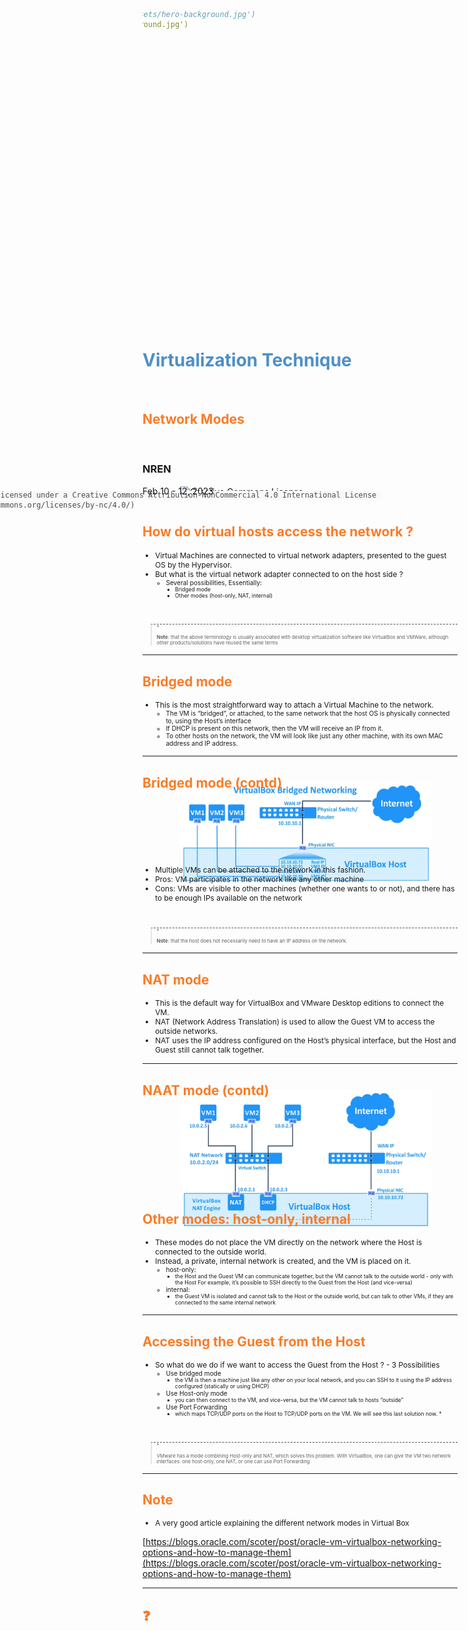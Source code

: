 ```yaml
---
marp: true
title: Virtualization Snapshots
description: Virtualization Snapshots
footer: '_Virtualization Workshop_'
paginate: false
theme: gaia
# other themes: uncover, default
# class: lead
# Default size 16:9
size: 4:3
backgroundColor: #fff
#backgroundImage: url('https://marp.app/assets/hero-background.jpg')
backgroundImage: url('../images/hero-background.jpg')
style: |
    h1, footer {
        color: #4e8fc7;
    }
    h2 {
        color: #455a64;
        color: #f97c28;
    }
    footer {
        #text-align: right;
        height: 50px;
        line-height: 30px;
    }
    ol, ul {
        padding-top: 0;
        #margin-top: 0;
        font-size: 90%;
    }
    ol > li, ul > li {
        margin: 0;
    }
    ol > li> p, ul > li > p {
        margin: 0;
    }
    a {
        text-decoration: none;
    }
---
```


<style scoped>
h1 {
  color: #4e8fc7;
}
h2 {
    color: #455a64;
    color: #f97c28;
}
img {
    float: left;
    margin-left: -40px;
}
pre {
    margin: -25px 50px 0px;
    width: 810px;
    float: right;
}
pre > code {
    background-color: #f8f8f8;
    color: #4d4d4c;
}
</style>
<!--
_class: lead
_footer: '' 
_paginate: false
-->

# Virtualization Technique

&nbsp;
&nbsp;

## Network Modes

&nbsp;
&nbsp;

### NREN

Feb 10 - 12, 2023

[![Creative Commons License](https://i.creativecommons.org/l/by-nc/4.0/88x31.png)](http://creativecommons.org/licenses/by-nc/4.0/)

```licence
This material is licensed under a Creative Commons Attribution-NonCommercial 4.0 International License (http://creativecommons.org/licenses/by-nc/4.0/)
```

---

<style scoped>
blockquote {
    border-top: 0.1em dashed #555;
    font-size: 60%;
    margin-top: 100px;
}
blockquote:before {
    content:"";
}
blockquote:after {
    content:"";
}
</style>

## How do virtual hosts access the network ? <!--fit-->

- Virtual Machines are connected to virtual network adapters, presented to the guest OS by the Hypervisor.
- But what is the virtual network adapter connected to on the host side ?
  - Several possibilities, Essentially:
    - Bridged mode
    - Other modes (host-only, NAT, internal)

> **Note**: that the above terminology is usually associated with desktop virtualization software like VirtualBox and VMWare, although other products/solutions have reused the same terms

---

## Bridged mode

- This is the most straightforward way to attach a Virtual Machine to the network.
  - The VM is “bridged”, or attached, to the same network that the host OS is physically connected to, using the Host’s interface
  - If DHCP is present on this network, then the VM will receive an IP from it.
  - To other hosts on the network, the VM will look like just any other machine, with its own MAC address and IP address.

---

<style scoped>
img {
    max-width: 80%;
    /* width: 100%; */
    margin: -30px 60px;
}
blockquote {
    border-top: 0.1em dashed #555;
    font-size: 60%;
    margin-top: 60px;
}
blockquote:before, blockquote:after {
    content:"";
}
ol, ul {
    font-size: 70%;
}
</style>

## Bridged mode (contd)

![Bridged Network mode](../images/virt-network-mode-bridged.png)

- Multiple VMs can be attached to the network in this fashion.
- Pros: VM participates in the network like any other machine
- Cons: VMs are visible to other machines (whether one wants to or not), and there has to be enough IPs available on the network

> **Note**: that the host does not necessarily need to have an IP address on the network.

---

## NAT mode

- This is the default way for VirtualBox and VMware Desktop editions to connect the VM.
- NAT (Network Address Translation) is used to allow the Guest VM to access the outside networks.
- NAT uses the IP address configured on the Host’s physical interface, but the Host and Guest still cannot talk together.

---
<style scoped>
img {
    max-width: 90%;
    /* width: 100%; */
    margin: 0px 60px;
}
</style>

## NAAT mode (contd)

![Bridged Network mode](../images/virt-network-mode-nat.png)

---
<style scoped>
ol, ul {
    font-size: 87%;
}
</style>
## Other modes: host-only, internal

- These modes do not place the VM directly on the network where the Host is connected to the outside world.
- Instead, a private, internal network is created, and the VM is placed on it.
  - host-only:
    - the Host and the Guest VM can communicate together, but the VM cannot talk to the outside world - only with the Host For example, it’s possible to SSH directly to the Guest from the Host (and vice-versa)
  - internal:
    - the Guest VM is isolated and cannot talk to the Host or the outside world, but can talk to other VMs, if they are connected to the same internal network

---
<style scoped>
img {
    max-width: 80%;
    /* width: 100%; */
    margin: -30px 60px;
}
blockquote {
    border-top: 0.1em dashed #555;
    font-size: 55%;
    margin-top: 40px;
}
blockquote:before {
    content:"*";
}
blockquote:after {
    content:"";
}
ol, ul {
    font-size: 85%;
}
</style>
## Accessing the Guest from the Host <!--fit-->

- So what do we do if we want to access the Guest from the Host ? - 3 Possibilities
  - Use bridged mode
    - the VM is then a machine just like any other on your local network, and you can SSH to it using the IP address configured (statically or using DHCP)
  - Use Host-only mode
    - you can then connect to the VM, and vice-versa, but the VM cannot talk to hosts “outside”
  - Use Port Forwarding
    - which maps TCP/UDP ports on the Host to TCP/UDP ports on the VM. We will see this last solution now. \*

> VMware has a mode combining Host-only and NAT, which solves this problem. With VirtualBox, one can give the VM two network interfaces: one host-only, one NAT, or one can use Port Forwarding

---

## Note

- A very good article explaining the different network modes in Virtual Box

[https://blogs.oracle.com/scoter/post/oracle-vm-virtualbox-networking-options-and-how-to-manage-them](https://blogs.oracle.com/scoter/post/oracle-vm-virtualbox-networking-options-and-how-to-manage-them)

---

<!-- _class: lead -->
## :question: <!--fit-->
